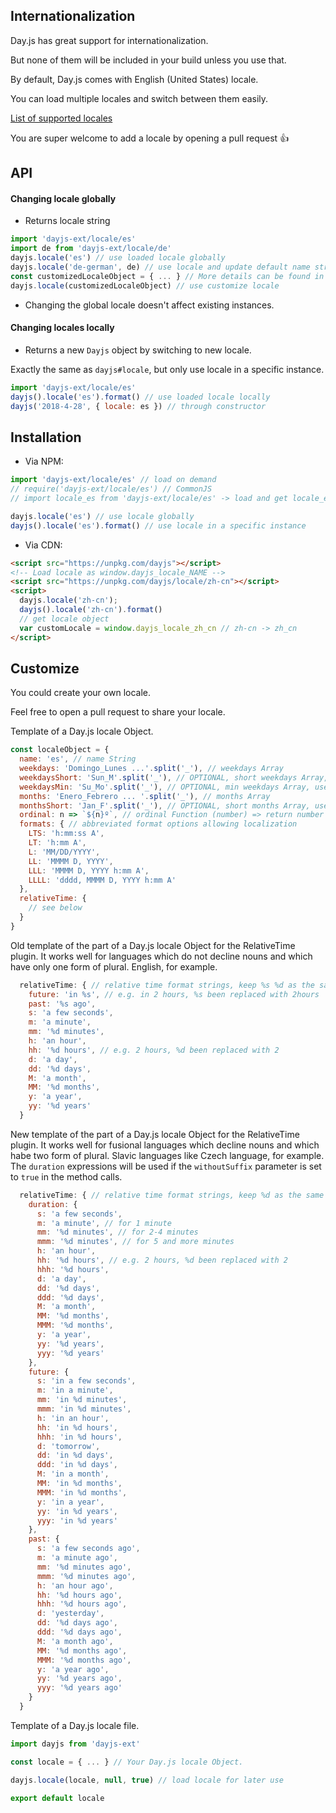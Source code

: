 ## Internationalization

Day.js has great support for internationalization.

But none of them will be included in your build unless you use that.

By default, Day.js comes with English (United States) locale.

You can load multiple locales and switch between them easily.

[List of supported locales](../../src/locale)

You are super welcome to add a locale by opening a pull request :+1:

## API

#### Changing locale globally

* Returns locale string

```js
import 'dayjs-ext/locale/es'
import de from 'dayjs-ext/locale/de'
dayjs.locale('es') // use loaded locale globally
dayjs.locale('de-german', de) // use locale and update default name string
const customizedLocaleObject = { ... } // More details can be found in Customize section below.
dayjs.locale(customizedLocaleObject) // use customize locale
```

* Changing the global locale doesn't affect existing instances.

#### Changing locales locally

* Returns a new `Dayjs` object by switching to new locale.

Exactly the same as `dayjs#locale`, but only use locale in a specific instance.

```js
import 'dayjs-ext/locale/es'
dayjs().locale('es').format() // use loaded locale locally
dayjs('2018-4-28', { locale: es }) // through constructor
```

## Installation

* Via NPM:

```javascript
import 'dayjs-ext/locale/es' // load on demand
// require('dayjs-ext/locale/es') // CommonJS
// import locale_es from 'dayjs-ext/locale/es' -> load and get locale_es locale object

dayjs.locale('es') // use locale globally
dayjs().locale('es').format() // use locale in a specific instance
```

* Via CDN:
```html
<script src="https://unpkg.com/dayjs"></script>
<!-- Load locale as window.dayjs_locale_NAME -->
<script src="https://unpkg.com/dayjs/locale/zh-cn"></script>
<script>
  dayjs.locale('zh-cn');
  dayjs().locale('zh-cn').format()
  // get locale object
  var customLocale = window.dayjs_locale_zh_cn // zh-cn -> zh_cn
</script>
```

## Customize

You could create your own locale.

Feel free to open a pull request to share your locale.

Template of a Day.js locale Object.
```javascript
const localeObject = {
  name: 'es', // name String
  weekdays: 'Domingo_Lunes ...'.split('_'), // weekdays Array
  weekdaysShort: 'Sun_M'.split('_'), // OPTIONAL, short weekdays Array, use first three letters if not provided
  weekdaysMin: 'Su_Mo'.split('_'), // OPTIONAL, min weekdays Array, use first two letters if not provided
  months: 'Enero_Febrero ... '.split('_'), // months Array
  monthsShort: 'Jan_F'.split('_'), // OPTIONAL, short months Array, use first three letters if not provided
  ordinal: n => `${n}º`, // ordinal Function (number) => return number + output
  formats: { // abbreviated format options allowing localization
    LTS: 'h:mm:ss A',
    LT: 'h:mm A',
    L: 'MM/DD/YYYY',
    LL: 'MMMM D, YYYY',
    LLL: 'MMMM D, YYYY h:mm A',
    LLLL: 'dddd, MMMM D, YYYY h:mm A'
  },
  relativeTime: {
    // see below
  }
}
```

Old template of the part of a Day.js locale Object for the RelativeTime plugin. It works well for languages which do not decline nouns and which have only one form of plural. English, for example.
```javascript
  relativeTime: { // relative time format strings, keep %s %d as the same
    future: 'in %s', // e.g. in 2 hours, %s been replaced with 2hours
    past: '%s ago',
    s: 'a few seconds',
    m: 'a minute',
    mm: '%d minutes',
    h: 'an hour',
    hh: '%d hours', // e.g. 2 hours, %d been replaced with 2
    d: 'a day',
    dd: '%d days',
    M: 'a month',
    MM: '%d months',
    y: 'a year',
    yy: '%d years'
  }
```

New template of the part of a Day.js locale Object for the RelativeTime plugin. It works well for fusional languages which decline nouns and which habe two form of plural. Slavic languages like Czech language, for example. The `duration` expressions will be used if the `withoutSuffix` parameter is set to `true` in the method calls.
```javascript
  relativeTime: { // relative time format strings, keep %d as the same
    duration: {
      s: 'a few seconds',
      m: 'a minute', // for 1 minute
      mm: '%d minutes', // for 2-4 minutes
      mmm: '%d minutes', // for 5 and more minutes
      h: 'an hour',
      hh: '%d hours', // e.g. 2 hours, %d been replaced with 2
      hhh: '%d hours',
      d: 'a day',
      dd: '%d days',
      ddd: '%d days',
      M: 'a month',
      MM: '%d months',
      MMM: '%d months',
      y: 'a year',
      yy: '%d years',
      yyy: '%d years'
    },
    future: {
      s: 'in a few seconds',
      m: 'in a minute',
      mm: 'in %d minutes',
      mmm: 'in %d minutes',
      h: 'in an hour',
      hh: 'in %d hours',
      hhh: 'in %d hours',
      d: 'tomorrow',
      dd: 'in %d days',
      ddd: 'in %d days',
      M: 'in a month',
      MM: 'in %d months',
      MMM: 'in %d months',
      y: 'in a year',
      yy: 'in %d years',
      yyy: 'in %d years'
    },
    past: {
      s: 'a few seconds ago',
      m: 'a minute ago',
      mm: '%d minutes ago',
      mmm: '%d minutes ago',
      h: 'an hour ago',
      hh: '%d hours ago',
      hhh: '%d hours ago',
      d: 'yesterday',
      dd: '%d days ago',
      ddd: '%d days ago',
      M: 'a month ago',
      MM: '%d months ago',
      MMM: '%d months ago',
      y: 'a year ago',
      yy: '%d years ago',
      yyy: '%d years ago'
    }
  }
```

Template of a Day.js locale file.
```javascript
import dayjs from 'dayjs-ext'

const locale = { ... } // Your Day.js locale Object.

dayjs.locale(locale, null, true) // load locale for later use

export default locale
```
